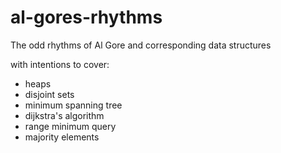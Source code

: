 # al-gores-rhythms
The odd rhythms of Al Gore and corresponding data structures

with intentions to cover:
 - heaps
 - disjoint sets
 - minimum spanning tree
 - dijkstra's algorithm
 - range minimum query
 - majority elements
